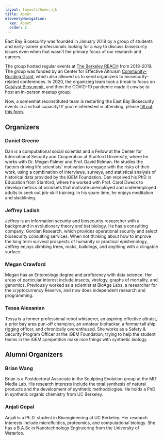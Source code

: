 ```yaml
---
layout: layouts/home.njk
title: About
eleventyNavigation:
  key: About
  order: 2
---
```


East Bay Biosecurity was founded in January 2018 by a group of students and early-career professionals looking for a way to discuss biosecurity issues even when that wasn’t the primary focus of our research and careers.

The group hosted regular events at [The Berkeley REACH](https://www.berkeleyreach.org/) from 2018-2019. The group was funded by an Center for Effective Altruism [Community-Building Grant](https://forum.effectivealtruism.org/posts/RZrikMAuTwt4e9Fs4/ea-community-building-grants-update), which also allowed us to send organizers to biosecurity-related conferences. In 2020, the organizing team took a break to focus on [Catalyst Biosummit](https://catalystbiosummit.com), and then the COVID-19 pandemic made it unwise to host an in-person meetup group.

Now, a somewhat reconstituted team is restarting the East Bay Biosecurity events in a virtual capacity! If you’re interested in attending, please [fill out this form](https://forms.gle/XmoEDqz1NHmwZ9AC7).

## Organizers

### Daniel Greene

Dan is a computational social scientist and a Fellow at the Center for International Security and Cooperation at Stanford University, where he works with Dr. Megan Palmer and Prof. David Relman. He studies the factors driving life scientists' motivation to engage with the risks of their work, using a combination of interviews, surveys, and statistical analysis of historical data provided by the iGEM Foundation. Dan received his PhD in Education from Stanford, where he worked with Prof. Carol Dweck to develop metrics of mindsets that motivate unemployed and underemployed adults to seek out job-skill training. In his spare time, he enjoys meditation and slacklining.

### Jeffrey Ladish

Jeffrey is an information security and biosecurity researcher with a background in evolutionary theory and bat biology. He has a consulting company, Gordian Research, which provides operational security and select biosecurity consulting services. When not thinking about how to improve the long term survival prospects of humanity or practical epistemology, Jeffrey enjoys climbing trees, rocks, buildings, and anything with a clingable surface.

### Megan Crawford

Megan has an Entomology degree and proficiency with data science. Her areas of particular interest include insects, virology, graphs of mortality, and genomics. Previously worked as a scientist at BioAge Labs, a researcher for the cryptocurrency Reserve, and now does independent research and programming.

### Tessa Alexanian

Tessa is a former professional robot whisperer, an aspiring effective altruist, a prior bay area pun-off champion, an amateur biohacker, a former tall ship rigging officer, and chronically overenthused. She works as a Safety & Security Program Officer at the iGEM Foundation, trying to help the student teams in the iGEM competition make nice things with synthetic biology.

## Alumni Organizers

### Brian Wang

Brian is a Postdoctoral Associate in the Sculpting Evolution group at the MIT Media Lab. His research interests include the total synthesis of natural products and the development of synthetic methodologies. He holds a PhD in synthetic organic chemistry from UC Berkeley.

### Anjali Gopal

Anjali is a Ph.D. student in Bioengineering at UC Berkeley. Her research interests include microfluidics, proteomics, and computational biology. She has a B.A.Sc in Nanotechnology Engineering from the University of Waterloo.
